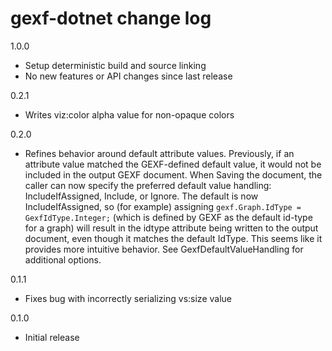 # gexf-dotnet change log

1.0.0

- Setup deterministic build and source linking
- No new features or API changes since last release

0.2.1

- Writes viz:color alpha value for non-opaque colors

0.2.0

- Refines behavior around default attribute values. Previously, if an attribute value matched the GEXF-defined default value, it would not be included in the output GEXF document. When Saving the document, the caller can now specify the preferred default value handling: IncludeIfAssigned, Include, or Ignore. The default is now IncludeIfAssigned, so (for example) assigning `gexf.Graph.IdType = GexfIdType.Integer;` (which is defined by GEXF as the default id-type for a graph) will result in the idtype attribute being written to the output document, even though it matches the default IdType. This seems like it provides more intuitive behavior. See GexfDefaultValueHandling for additional options.

0.1.1

- Fixes bug with incorrectly serializing vs:size value

0.1.0

- Initial release